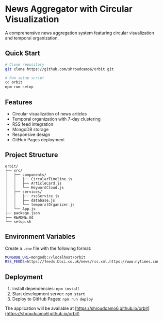 # News Aggregator with Circular Visualization

A comprehensive news aggregation system featuring circular visualization and temporal organization.

## Quick Start

```bash
# Clone repository
git clone https://github.com/shroudcamo6/orbit.git

# Run setup script
cd orbit
npm run setup
```

## Features

- Circular visualization of news articles
- Temporal organization with 7-day clustering
- RSS feed integration
- MongoDB storage
- Responsive design
- GitHub Pages deployment

## Project Structure

```plaintext
orbit/
├── src/
│   ├── components/
│   │   ├── CircularTimeline.js
│   │   ├── ArticleCard.js
│   │   └── KeywordCloud.js
│   ├── services/
│   │   ├── rssService.js
│   │   ├── database.js
│   │   └── temporalOrganizer.js
│   └── App.js
├── package.json
├── README.md
└── setup.sh
```

## Environment Variables

Create a `.env` file with the following format:

```bash
MONGODB_URI=mongodb://localhost/orbit
RSS_FEEDS=https://feeds.bbci.co.uk/news/rss.xml,https://www.nytimes.com/services/xml/rss/nyt/HomePage.xml
```

## Deployment

1. Install dependencies: `npm install`
2. Start development server: `npm start`
3. Deploy to GitHub Pages: `npm run deploy`

The application will be available at [https://shroudcamo6.github.io/orbit](https://shroudcamo6.github.io/orbit)
